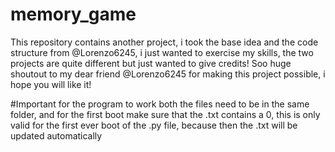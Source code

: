# memory_game
This repository contains another project, i took the base idea and the code structure from @Lorenzo6245, i just wanted to exercise my skills, the two projects are quite different but just wanted to give credits! Soo huge shoutout to my dear friend @Lorenzo6245 for making this project possible, i hope you will like it!

#Important
for the program to work both the files need to be in the same folder, and for the first boot make sure that the .txt contains a 0, this is only valid for the first ever boot of the .py file, because then the .txt will be updated automatically
